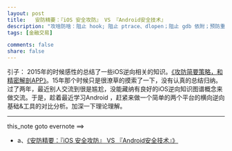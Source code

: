 ```yaml
---
layout: post
title:   安防精要：『iOS 安全攻防』 VS 『Android安全技术』
description: "攻啥防啥：阻止 hook; 阻止 ptrace、dlopen；阻止 gdb 依附；预防重编译，就进行版本 Hash值自检；代码混淆&内存地址擦除迷惑..."
tags: [金融交易]

comments: false
share: false
---
```


引子： 2015年的时候感性的总结了一些iOS逆向相关的知识。[《攻防简要策略，和精密解剖APP》](http://www.ruoxu.me//jingmijiepou-app)。15年那个时候只是很潦草的摸索了一下，没有认真的总结归纳。过了两年，最近别人交流到很是尴尬，没能藏纳有良好的iOS逆向知识图谱概念来做交流。于是，趁着最近学习Android ，赶紧来做一个简单的两个平台的横向逆向基础&工具的对比分析。加深一下理论理解。

------------------

this_note goto evernote ==>


* a、[《安防精要：『iOS 安全攻防』 VS 『Android安全技术』》](https://www.evernote.com/l/AG5skVMkholBHb9XHft5BaF7b2b7YgyeOKo)

 
